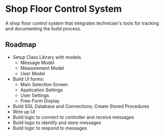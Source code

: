 # Shop Floor Control System
A shop floor control system that integrates technician's tools for tracking and documenting the build process.

## Roadmap
* Setup Class Library with models
	* Message Model
	* Measurement Model
	* User Model
* Build UI forms:
	* Main Selection Screen
	* Application Settings
	* User Settings
	* Free-Form Display
* Build SQL Database and Connections; Create Stored Procedures
* Wire up UI
* Build logic to connect to controller and receive messages
* Build logic to identify and store messages
* Build logic to respond to messages